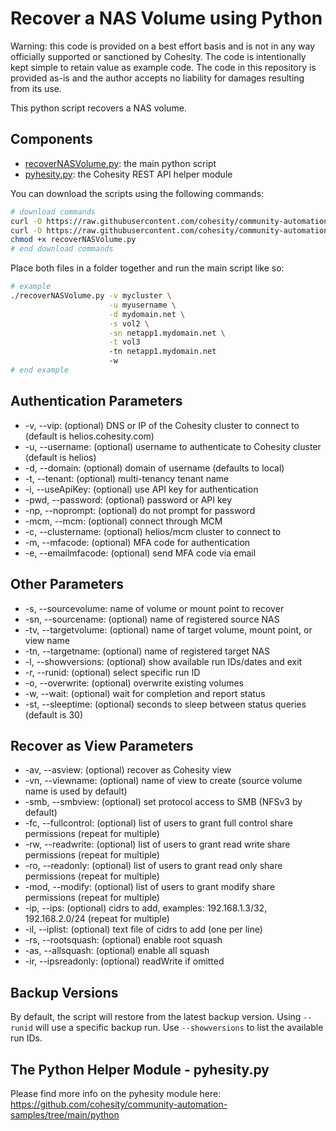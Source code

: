 # Recover a NAS Volume using Python

Warning: this code is provided on a best effort basis and is not in any way officially supported or sanctioned by Cohesity. The code is intentionally kept simple to retain value as example code. The code in this repository is provided as-is and the author accepts no liability for damages resulting from its use.

This python script recovers a NAS volume.

## Components

* [recoverNASVolume.py](https://raw.githubusercontent.com/cohesity/community-automation-samples/main/python/recoverNASVolume/recoverNASVolume.py): the main python script
* [pyhesity.py](https://raw.githubusercontent.com/cohesity/community-automation-samples/main/python/pyhesity/pyhesity.py): the Cohesity REST API helper module

You can download the scripts using the following commands:

```bash
# download commands
curl -O https://raw.githubusercontent.com/cohesity/community-automation-samples/main/python/recoverNASVolume/recoverNASVolume.py
curl -O https://raw.githubusercontent.com/cohesity/community-automation-samples/main/python/pyhesity.py
chmod +x recoverNASVolume.py
# end download commands
```

Place both files in a folder together and run the main script like so:

```bash
# example
./recoverNASVolume.py -v mycluster \
                      -u myusername \
                      -d mydomain.net \
                      -s vol2 \
                      -sn netapp1.mydomain.net \
                      -t vol3
                      -tn netapp1.mydomain.net
                      -w
# end example
```

## Authentication Parameters

* -v, --vip: (optional) DNS or IP of the Cohesity cluster to connect to (default is helios.cohesity.com)
* -u, --username: (optional) username to authenticate to Cohesity cluster (default is helios)
* -d, --domain: (optional) domain of username (defaults to local)
* -t, --tenant: (optional) multi-tenancy tenant name
* -i, --useApiKey: (optional) use API key for authentication
* -pwd, --password: (optional) password or API key
* -np, --noprompt: (optional) do not prompt for password
* -mcm, --mcm: (optional) connect through MCM
* -c, --clustername: (optional) helios/mcm cluster to connect to
* -m, --mfacode: (optional) MFA code for authentication
* -e, --emailmfacode: (optional) send MFA code via email

## Other Parameters

* -s, --sourcevolume: name of volume or mount point to recover
* -sn, --sourcename: (optional) name of registered source NAS
* -tv, --targetvolume: (optional) name of target volume, mount point, or view name
* -tn, --targetname: (optional) name of registered target NAS
* -l, --showversions: (optional) show available run IDs/dates and exit
* -r, --runid: (optional) select specific run ID
* -o, --overwrite: (optional) overwrite existing volumes
* -w, --wait: (optional) wait for completion and report status
* -st, --sleeptime: (optional) seconds to sleep between status queries (default is 30)

## Recover as View Parameters

* -av, --asview: (optional) recover as Cohesity view
* -vn, --viewname: (optional) name of view to create (source volume name is used by default)
* -smb, --smbview: (optional) set protocol access to SMB (NFSv3 by default)
* -fc, --fullcontrol: (optional) list of users to grant full control share permissions (repeat for multiple)
* -rw, --readwrite: (optional) list of users to grant read write share permissions (repeat for multiple)
* -ro, --readonly: (optional) list of users to grant read only share permissions (repeat for multiple)
* -mod, --modify: (optional) list of users to grant modify share permissions (repeat for multiple)
* -ip, --ips: (optional) cidrs to add, examples: 192.168.1.3/32, 192.168.2.0/24 (repeat for multiple)
* -il, --iplist: (optional) text file of cidrs to add (one per line)
* -rs, --rootsquash: (optional) enable root squash
* -as, --allsquash: (optional) enable all squash
* -ir, --ipsreadonly: (optional) readWrite if omitted

## Backup Versions

By default, the script will restore from the latest backup version. Using `--runid` will use a specific backup run. Use `--showversions` to list the available run IDs.

## The Python Helper Module - pyhesity.py

Please find more info on the pyhesity module here: <https://github.com/cohesity/community-automation-samples/tree/main/python>
